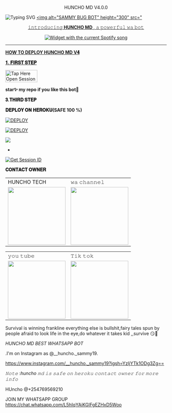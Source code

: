 </h1> 
<p align="center">HUNCHO MD V4.0.0
 
 <img src="https://readme-typing-svg.demolab.com?font=Black+Ops+One&size=50&pause=1000&color=1BAFBAFF&center=true&width=910&height=100&lines=HUNCHO MD BOT +WHATSAPP; MULTI+SERVICE+REVOLUTIONIZES;CREATE+BY+HUNCHO+TECH;BOT DATED+06.6.2024" alt="Typing SVG" /></a>
 <a href="https://whatsapp.com/channel/0029Vap3LMf2ZjChWb6lLh3x">
 <img alt="SAMMY BUG BOT" height="300" src="<a href="https://i.ibb.co/VLWqGgF/Screenshot-20241013-181210.jpg">
  
</h1> 
<p align="center">𝚒𝚗𝚝𝚛𝚘𝚍𝚞𝚌𝚒𝚗𝚐<b> HUNCHO MD </b>, 𝚊 𝚙𝚘𝚠𝚎𝚛𝚏𝚞𝚕 𝚠𝚊 𝚋𝚘𝚝 </p>


  <div align="center">
  <img src="https://spogit.vercel.app/api?theme=dark&rainbow=true&scan=true" alt="Widget with the current Spotify song"  />
</div>


    
 
 



---





  **HOW TO DEPLOY HUNCHO MD V𝟒**

 


  **𝟏. 𝐅𝐈𝐑𝐒𝐓 𝐒𝐓𝐄𝐏**


<a href="https://github.com/Sammy392/HUNCHO_SAMMY-MD/fork"><img title="Tap Here Open Session Site" src="https://img.shields.io/badge/FORK THIS REPO-h?color=red&style=for-the-badge&logo=msi" width="100" height="38.45"/></a></p>

**star✨ my repo if you like this bot🤖**


  
 


 



  **𝟑.𝐓𝐇𝐈𝐑𝐃 𝐒𝐓𝐄𝐏**  
 


  **𝐃𝐄𝐏𝐋𝐎𝐘 𝐎𝐍 𝐇𝐄𝐑𝐎𝐊𝐔(SAFE 100 %)**

<a
      href='https://signup.heroku.com/' target="_blank"><img alt='DEPLOY' src='https://img.shields.io/badge/-CREAT -purple?style=for-the-badge&logo=heroku&logoColor=white'/></a>



<a
      href='https://dashboard.heroku.com/new?template=https://github.com/Sammy392/HUNCHO_SAMMY-MD/tree/main' target="_blank"><img alt='DEPLOY' src='https://img.shields.io/badge/-DEPLOY-purple?style=for-the-badge&logo=heroku&logoColor=white'/></a>

<a><img src='https://i.imgur.com/LyHic3i.gif'/></a>
</a></p>
- <br>
<a href='https://huncho-md-session-generator-1.onrender.com' target="_blank"><img alt='Get Session ID' src='https://img.shields.io/badge/Get-Session_ID-100000?style=for-the-badge&logo=scan&logoColor=white&labelColor=black&color=blue'/></a>



 






 **𝐂𝐎𝐍𝐓𝐀𝐂𝐓 𝐎𝐖𝐍𝐄𝐑**

<table>
  <tr>
    <td>HUNCHO TECH</td>
    <td>𝚠𝚊 𝚌𝚑𝚊𝚗𝚗𝚎𝚕</td>
  </tr>
  <tr>
    <td><a href="https://wa.link/6dukvg"><img src="https://i.ibb.co/tqbWVK7/IMG-20240919-WA0118.jpg" width="180"</td>
    <td><a href="https://whatsapp.com/channel/0029Vap3LMf2ZjChWb6lLh3x"><img src="https://i.ibb.co/Mydm4Wx/IMG-20240919-WA0119.jpg" width="180"</td>
  </tr>
</table>



<table>
  <tr>
    <td>𝚢𝚘𝚞 𝚝𝚞𝚋𝚎</td>
    <td>𝚃𝚒𝚔 𝚝𝚘𝚔</td>
  </tr>
  <tr>
    <td><a href="https://www.youtube.com/@sammir_41r20"><img src="https://i.ibb.co/tqbWVK7/IMG-20240919-WA0118.jpg" width="180"</td>
    <td><a href="https://www.tiktok.com/@joeljamestech"><img src="https://i.ibb.co/Mydm4Wx/IMG-20240919-WA0119.jpg" width="180"</td>
  </tr>
</table>

Survival is winning frankline everything else is bullshit,fairy tales spun by people afraid to look life in the eye,do whatever it takes kid ,,survive 😏🙏



 *HUNCHO MD BEST WHATSAPP BOT*

.I'm on Instagram as @__huncho._sammy19. 

https://www.instagram.com/__huncho._sammy19?igsh=YzljYTk1ODg3Zg==





*𝙽𝚘𝚝𝚎* :*huncho 𝚖𝚍 𝚒𝚜 𝚜𝚊𝚏𝚎 𝚘𝚗 𝚑𝚎𝚛𝚘𝚔𝚞 𝚌𝚘𝚗𝚝𝚊𝚌𝚝 𝚘𝚠𝚗𝚎𝚛 𝚏𝚘𝚛 𝚖𝚘𝚛𝚎 𝚒𝚗𝚏𝚘*

HUncho @+254769569210



JOIN MY WHATSAPP GROUP https://chat.whatsapp.com/L5hIqYAiKGlFgEZHxD5Woo




